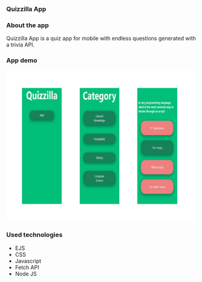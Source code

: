 ### Quizzilla App
<h3 align="left">About the app</h3>

<p align="left"> Quizzilla App is a quiz app for mobile with endless questions generated with a trivia API. 
</p>
<h3 align="left">App demo</h3>
<p align="left"><img src="https://github.com/cosminasolomon/myApp/blob/main/quizzilla.png" height=400px width=500px /></p>
<h3 align="left">Used technologies</h3>

<ul>
<li>EJS</li>
<li>CSS</li>
<li>Javascript</li>
<li>Fetch API</li>
<li>Node JS</li>


</ul>
